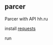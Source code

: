 ## parcer
Parcer with API hh.ru

install  [requests](https://pypi.org/project/requests/)


<pip install requests>

run
